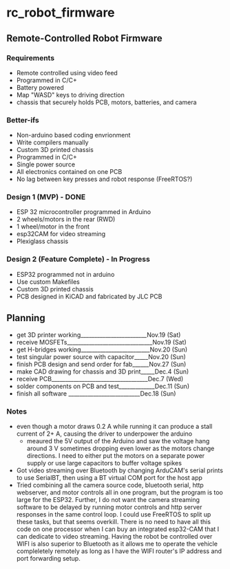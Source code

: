 # rc_robot_firmware

## Remote-Controlled Robot Firmware

### Requirements

- Remote controlled using video feed
- Programmed in C/C+
- Battery powered
- Map "WASD" keys to driving direction
- chassis that securely holds PCB, motors, batteries, and camera

### Better-ifs

- Non-arduino based coding envrionment
- Write compilers manually
- Custom 3D printed chassis
- Programmed in C/C+
- Single power source
- All electronics contained on one PCB
- No lag between key presses and robot response (FreeRTOS?)

### Design 1 (MVP) - DONE

- ESP 32 microcontroller programmed in Arduino
- 2 wheels/motors in the rear (RWD)
- 1 wheel/motor in the front
- esp32CAM for video streaming
- Plexiglass chassis

### Design 2 (Feature Complete) - In Progress

- ESP32 programmed not in arduino
- Use custom Makefiles
- Custom 3D printed chassis
- PCB designed in KiCAD and fabricated by JLC PCB

## Planning
- get 3D printer working________________________Nov.19 (Sat)
- receive MOSFETs_______________________________Nov.19 (Sat)
- get H-bridges working_________________________Nov.20 (Sun)
- test singular power source with capacitor_____Nov.20 (Sun)
- finish PCB design and send order for fab______Nov.27 (Sun)
- make CAD drawing for chassis and 3D print_____Dec.4  (Sun)
- receive PCB___________________________________Dec.7  (Wed)
- solder components on PCB and test_____________Dec.11 (Sun)
- finish all software __________________________Dec.18 (Sun)

### Notes
- even though a motor draws 0.2 A while running it can produce a stall current of 2+ A, causing the driver to underpower the arduino
  - meaured the 5V output of the Arduino and saw the voltage hang around 3 V sometimes dropping even lower as the motors change directions. I need to either put the motors on a separate power supply or use large capacitors to buffer voltage spikes
- Got video streaming over Bluetooth by changing ArduCAM's serial prints to use SerialBT, then using a BT virtual COM port for the host app
- Tried combining all the camera source code, bluetooth serial, http webserver, and motor controls all in one program, but the program is too large for the ESP32. Further, I do not want the camera streaming software to be delayed by running motor controls and http server responses in the same control loop. I could use FreeRTOS to split up these tasks, but that seems overkill. There is no need to have all this code on one processor when I can buy an integrated esp32-CAM that I can dedicate to video streaming. Having the robot be controlled over WIFI is also superior to Bluetooth as it allows me to operate the vehicle compleletely remotely as long as I have the WIFI router's IP address and port forwarding setup.
